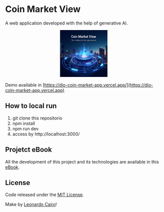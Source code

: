 # Coin Market View

A web application developed with the help of generative AI.

<p align="center">
    <img alt="logo" title="Project-Logo" src="./.gitAssets/project-logo.png" width="30%" />
</p>


Demo available in [https://dio-coin-market-app.vercel.app/](https://dio-coin-market-app.vercel.app)

## How to local run

1. git clone this repositorio
2. npm install
3. npm run dev
4. access by http://localhost:3000/

## Projetct eBook

All the development of this project and its technologies are available in this [eBook](./.gitAssets/project-eBook.pdf).

## License

Code released under the [MIT License](./LICENSE).

Make by [Leonardo Cairo](https://www.linkedin.com/in/leocairos/)!